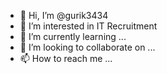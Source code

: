 - 👋 Hi, I’m @gurik3434
- 👀 I’m interested in ІТ Recruitment 
- 🌱 I’m currently learning ...
- 💞️ I’m looking to collaborate on ...
- 📫 How to reach me ...

<!---
gurik3434/gurik3434 is a ✨ special ✨ repository because its `README.md` (this file) appears on your GitHub profile.
You can click the Preview link to take a look at your changes.
--->

